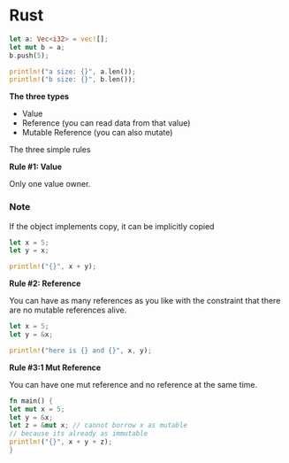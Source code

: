 # Rust

```rust
let a: Vec<i32> = vec![];
let mut b = a;
b.push(5);

println!("a size: {}", a.len());
println!("b size: {}", b.len());
```

**The three types**

- Value
- Reference (you can read data from that value)
- Mutable Reference (you can also mutate)

The three simple rules

**Rule #1: Value**

Only one value owner.

### Note

If the object implements copy, it can be implicitly copied

```rust
let x = 5;
let y = x;
```

```rust
println!("{}", x + y);
```

**Rule #2: Reference**

You can have as many references as you like with the constraint that there are no mutable references alive.

```rust
let x = 5;
let y = &x;
```

```rust
println!("here is {} and {}", x, y);
```

**Rule #3:1 Mut Reference**

You can have one mut reference and no reference at the same time.

```rust
fn main() {
let mut x = 5;
let y = &x;
let z = &mut x; // cannot borrow x as mutable
// because its already as immutable
println!("{}", x + y + z);
}
```
